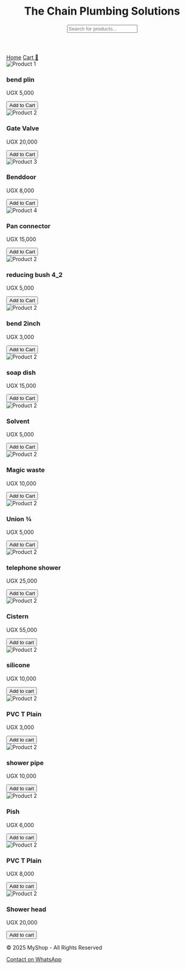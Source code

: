 <!DOCTYPE html>
<html lang="en">
<head>
  <meta charset="UTF-8">
  <title>The chain plumbing solutions</title>
  <meta name="viewport" content="width=device-width, initial-scale=1.0">
  <link rel="stylesheet" href="style.css">
</head>
<body>
  <header>
    <h1>The Chain Plumbing Solutions</h1>
    <input type="text" placeholder="Search for products...">
  </header>

  <nav>
    <a href="#">Home</a>
    <a href="#">Cart 🛒</a>
    <a href="#"></a>
    <a href="#"></a>
    <a href="#"></a>
  </nav>

  <section class="products">
    <div class="product">
      <img src="bendplain.jpg" alt="Product 1">
      <h3>bend plin</h3>
      <p>UGX 5,000</p>
      <button>Add to Cart</button>
    </div>

  <div class="product">
      <img src="gatevalve ¾.jpg" alt="Product 2">
      <h3>Gate Valve</h3>
      <p>UGX 20,000</p>
      <button>Add to Cart</button>
    </div>
    
  <div class="product">
      <img src="benddoor.jpg" alt="Product 3">
      <h3>Benddoor</h3>
      <p>UGX 8,000</p>
      <button>Add to Cart</button>
   </div>
    
  <div class="product">
      <img src="panconnector.jpg" alt="Product 4">
      <h3>Pan connector</h3>
      <p>UGX 15,000</p>
      <button>Add to Cart</button>
    </div>
    

  <div class="product">
      <img src="reducingbush.jpg" alt="Product 2">
      <h3>reducing bush 4_2</h3>
      <p>UGX 5,000</p>
      <button>Add to Cart</button>
    </div>

   <div class="product">
      <img src="bend.jpg" alt="Product 2">
      <h3>bend 2inch</h3>
      <p>UGX 3,000</p>
      <button>Add to Cart</button>
    </div>
 
   <div class="product">
      <img src="soapdish.jpg" alt="Product 2">
      <h3>soap dish</h3>
      <p>UGX 15,000</p>
      <button>Add to Cart</button>
    </div>

   <div class="product">
      <img src="PVCsolvent.jpg" alt="Product 2">
      <h3>Solvent</h3>
      <p>UGX 5,000</p>
      <button>Add to Cart</button>
    </div>
 
   <div class="product">
      <img src="magicwaste.jpg" alt="Product 2">
      <h3>Magic waste</h3>
      <p>UGX 10,000</p>
      <button>Add to Cart</button>
    </div>
 
   <div class="product">
      <img src="union.jpg" alt="Product 2">
      <h3>Union ¾</h3>
      <p>UGX 5,000</p>
      <button>Add to Cart</button>
    </div>

   <div class="product">
      <img src="telephoneshower.jpg" alt="Product 2">
      <h3>telephone shower</h3>
      <p>UGX 25,000</p>
      <button>Add to Cart</button>
    </div>
 
   <div class="product">
     <img src="cistern.jpg" alt="Product 2">
      <h3>Cistern</h3>
     <p>UGX 55,000</p>
     <button>Add to cart</button>
    </div>
 
   <div class="product">
     <img src="silicone.jpg" alt="Product 2">
      <h3>silicone</h3>
     <p>UGX 10,000</p>
     <button>Add to cart</button>
    </div>
   <div class="product">
     <img src="tplain.jpg" alt="Product 2">
      <h3>PVC T Plain</h3>
     <p>UGX 3,000</p>
     <button>Add to cart</button>
    </div>

   <div class="product">
     <img src="showerpipe.jpg" alt="Product 2">
      <h3>shower pipe</h3>
     <p>UGX 10,000</p>
     <button>Add to cart</button>
    </div>
    
   <div class="product">
     <img src="push.jpg" alt="Product 2">
      <h3>Pish</h3>
     <p>UGX 6,000</p>
     <button>Add to cart</button>
    </div>
    
  <div class="product">
     <img src="tplain8.jpg" alt="Product 2">
      <h3>PVC T Plain</h3>
     <p>UGX 8,000</p>
     <button>Add to cart</button>
    </div>
    
  <div class="product">
     <img src="showerhead10.jpg" alt="Product 2">
      <h3>Shower head</h3>
     <p>UGX 20,000</p>
     <button>Add to cart</button>
    </div>
    <!-- Add more products here -->
  </section>

  <footer>
    <p>&copy; 2025 MyShop - All Rights Reserved</p>
     <a class="buy-btn" href="https://wa.me/256707580735">Contact on WhatsApp</a>
  </footer>
</body>
</html>
